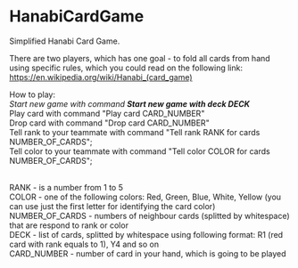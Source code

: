 # HanabiCardGame
Simplified Hanabi Card Game. 

There are two players, which has one goal - to fold all cards from hand using specific rules, which you could read on the following link: https://en.wikipedia.org/wiki/Hanabi_(card_game)

How to play:</br>
<i>Start new game with command <b>Start new game with deck DECK</b></i></br>
Play card with command "Play card CARD_NUMBER" </br>
Drop card with command "Drop card CARD_NUMBER"</br>
Tell rank to your teammate with command "Tell rank RANK for cards NUMBER_OF_CARDS";</br>
Tell color to your teammate with command "Tell color COLOR for cards NUMBER_OF_CARDS";</br>

</br>
RANK - is a number from 1 to 5</br>
COLOR - one of the following colors: Red, Green, Blue, White, Yellow (you can use just the first letter for identifying the card color)</br>
NUMBER_OF_CARDS - numbers of neighbour cards (splitted by whitespace) that are respond to rank or color</br>
DECK - list of cards, splitted by whitespace using following format: R1 (red card with rank equals to 1), Y4 and so on</br>
CARD_NUMBER - number of card in your hand, which is going to be played</br>
